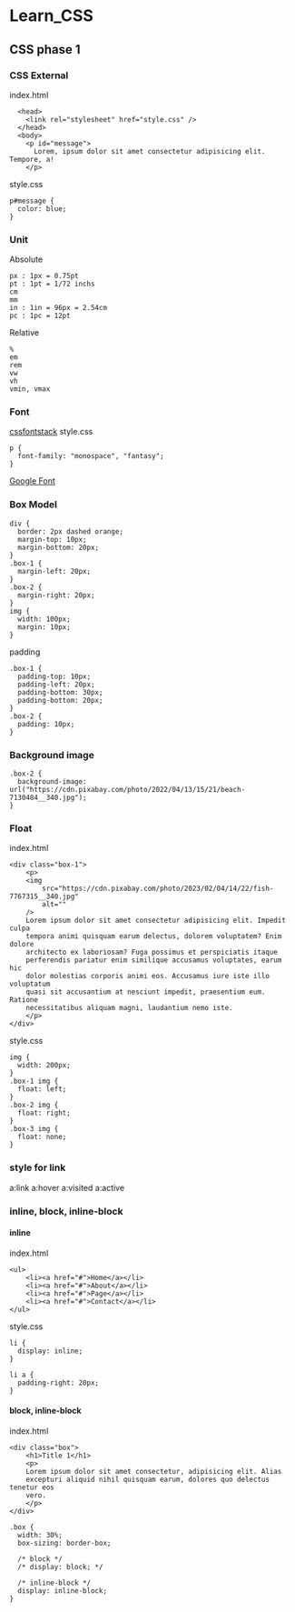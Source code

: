 # Learn_CSS

## CSS phase 1

### CSS External

index.html

```
  <head>
    <link rel="stylesheet" href="style.css" />
  </head>
  <body>
    <p id="message">
      Lorem, ipsum dolor sit amet consectetur adipisicing elit. Tempore, a!
    </p>
```

style.css

```
p#message {
  color: blue;
}
```

### Unit

Absolute

```
px : 1px = 0.75pt
pt : 1pt = 1/72 inchs
cm
mm
in : 1in = 96px = 2.54cm
pc : 1pc = 12pt
```

Relative

```
%
em
rem
vw
vh
vmin, vmax
```

### Font

[cssfontstack](https://www.cssfontstack.com/)
style.css

```
p {
  font-family: "monospace", "fantasy";
}
```

[Google Font](https://fonts.google.com/)

### Box Model

```
div {
  border: 2px dashed orange;
  margin-top: 10px;
  margin-bottom: 20px;
}
.box-1 {
  margin-left: 20px;
}
.box-2 {
  margin-right: 20px;
}
img {
  width: 100px;
  margin: 10px;
}
```

padding

```
.box-1 {
  padding-top: 10px;
  padding-left: 20px;
  padding-bottom: 30px;
  padding-bottom: 20px;
}
.box-2 {
  padding: 10px;
}
```

### Background image

```
.box-2 {
  background-image: url("https://cdn.pixabay.com/photo/2022/04/13/15/21/beach-7130484__340.jpg");
}
```

### Float

index.html

```
<div class="box-1">
    <p>
    <img
        src="https://cdn.pixabay.com/photo/2023/02/04/14/22/fish-7767315__340.jpg"
        alt=""
    />
    Lorem ipsum dolor sit amet consectetur adipisicing elit. Impedit culpa
    tempora animi quisquam earum delectus, dolorem voluptatem? Enim dolore
    architecto ex laboriosam? Fuga possimus et perspiciatis itaque
    perferendis pariatur enim similique accusamus voluptates, earum hic
    dolor molestias corporis animi eos. Accusamus iure iste illo voluptatum
    quasi sit accusantium at nesciunt impedit, praesentium eum. Ratione
    necessitatibus aliquam magni, laudantium nemo iste.
    </p>
</div>
```

style.css

```
img {
  width: 200px;
}
.box-1 img {
  float: left;
}
.box-2 img {
  float: right;
}
.box-3 img {
  float: none;
}
```

### style for link

a:link
a:hover
a:visited
a:active

### inline, block, inline-block

#### inline

index.html

```
<ul>
    <li><a href="#">Home</a></li>
    <li><a href="#">About</a></li>
    <li><a href="#">Page</a></li>
    <li><a href="#">Contact</a></li>
</ul>
```

style.css

```
li {
  display: inline;
}

li a {
  padding-right: 20px;
}
```

#### block, inline-block

index.html

```
<div class="box">
    <h1>Title 1</h1>
    <p>
    Lorem ipsum dolor sit amet consectetur, adipisicing elit. Alias
    excepturi aliquid nihil quisquam earum, dolores quo delectus tenetur eos
    vero.
    </p>
</div>
```

```
.box {
  width: 30%;
  box-sizing: border-box;

  /* block */
  /* display: block; */

  /* inline-block */
  display: inline-block;
}
```
